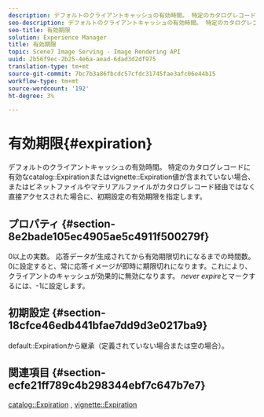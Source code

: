 ```yaml
---
description: デフォルトのクライアントキャッシュの有効時間。 特定のカタログレコードに有効なカタログ有効期限またはビネット有効期限の値が含まれていない場合や、ビネットファイルやマテリアルファイルがカタログレコード経由ではなく直接アクセスされる場合に、初期設定の有効期限を指定します。
seo-description: デフォルトのクライアントキャッシュの有効時間。 特定のカタログレコードに有効なカタログ有効期限またはビネット有効期限の値が含まれていない場合や、ビネットファイルやマテリアルファイルがカタログレコード経由ではなく直接アクセスされる場合に、初期設定の有効期限を指定します。
seo-title: 有効期限
solution: Experience Manager
title: 有効期限
topic: Scene7 Image Serving - Image Rendering API
uuid: 2b56f9ec-2b25-4e6a-aead-6dad3d2df975
translation-type: tm+mt
source-git-commit: 7bc7b3a86fbcdc57cfdc31745fae3afc06e44b15
workflow-type: tm+mt
source-wordcount: '192'
ht-degree: 3%

---
```



# 有効期限{#expiration}

デフォルトのクライアントキャッシュの有効時間。 特定のカタログレコードに有効なcatalog::Expirationまたはvignette::Expiration値が含まれていない場合、またはビネットファイルやマテリアルファイルがカタログレコード経由ではなく直接アクセスされた場合に、初期設定の有効期限を指定します。

## プロパティ {#section-8e2bade105ec4905ae5c4911f500279f}

0以上の実数。 応答データが生成されてから有効期限切れになるまでの時間数。 0に設定すると、常に応答イメージが即時に期限切れになります。これにより、クライアントのキャッシュが効果的に無効になります。 *never expire*&#x200B;とマークするには、-1に設定します。

## 初期設定 {#section-18cfce46edb441bfae7dd9d3e0217ba9}

default::Expirationから継承（定義されていない場合または空の場合）。

## 関連項目 {#section-ecfe21ff789c4b298344ebf7c647b7e7}

[catalog::Expiration](../../../../../ir-api/material-cat/image-rendering-api-ref/c-ir-material-catalog/c-ir-material-data-reference/r-ir-expiration-dataref.md#reference-5e93943abff54c93bf85aae3b911a3ce) ,  [vignette::Expiration](../../../../../ir-api/material-cat/image-rendering-api-ref/c-ir-material-catalog/c-ir-vignette-map-reference/r-ir-expiration-vignette.md#reference-df80829da93e4c0ab3f97a1792d9c74c)

